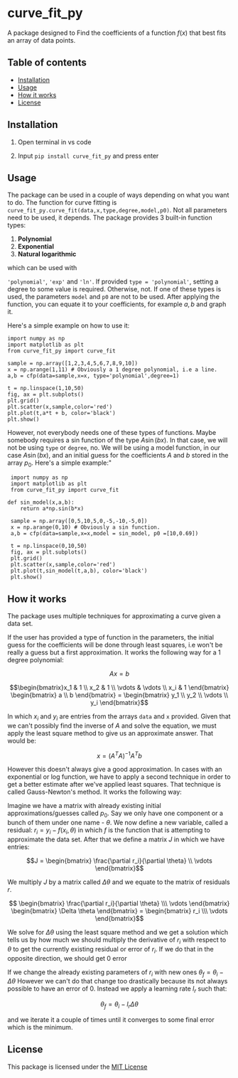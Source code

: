 # curve_fit_py
A package designed to Find the coefficients of a function $f(x)$ that best fits an array of data points.

## Table of contents
- [Installation](#installation)
- [Usage](#usage)
- [How it works](#how-it-works)
- [License](#license)

## Installation
1. Open terminal in vs code

2. Input ``pip install curve_fit_py`` and press enter

## Usage
The package can be used in a couple of ways depending on what you want to do.
The function for curve fitting is ``curve_fit_py.curve_fit(data,x,type,degree,model,p0)``. Not all parameters need to be used, it depends. 
The package provides 3 built-in function types:
1. **Polynomial**
2. **Exponential**
3. **Natural logarithmic**

which can be used with

 ``'polynomial'``, ``'exp'``  and ``'ln'``. If provided ``type = 'polynomial'``, setting a degree to some value is required. Otherwise, not. If one of these types is used, the parameters ``model`` and ``p0`` are not to be used. After applying the function, you can equate it to your coefficients, for example $a,b$ and graph it.

 Here's a simple example on how to use it:

 ```
 import numpy as np
 import matplotlib as plt
 from curve_fit_py import curve_fit

 sample = np.array([1,2,3,4,5,6,7,8,9,10]) 
 x = np.arange(1,11) # Obviously a 1 degree polynomial, i.e a line.
 a,b = cfp(data=sample,x=x, type='polynomial',degree=1)

 t = np.linspace(1,10,50)
 fig, ax = plt.subplots()
 plt.grid()
 plt.scatter(x,sample,color='red')
 plt.plot(t,a*t + b, color='black')
 plt.show()
```

However, not everybody needs one of these types of functions. Maybe somebody requires a sin function of the type $A\sin(bx)$. In that case, we will not be using ``type`` or ``degree``, no. We will be using a model function, in our case $A\sin(bx)$, and an initial guess for the coefficients $A$ and $b$ stored in the array $p_0$. Here's a simple example:"

```
 import numpy as np
 import matplotlib as plt
 from curve_fit_py import curve_fit

def sin_model(x,a,b):
    return a*np.sin(b*x)

 sample = np.array([0,5,10,5,0,-5,-10,-5,0]) 
 x = np.arange(0,10) # Obviously a sin function.
 a,b = cfp(data=sample,x=x,model = sin_model, p0 =[10,0.69])

 t = np.linspace(0,10,50)
 fig, ax = plt.subplots()
 plt.grid()
 plt.scatter(x,sample,color='red')
 plt.plot(t,sin_model(t,a,b), color='black')
 plt.show()
```

## How it works

The package uses multiple techniques for approximating a curve given a data set.

If the user has provided a type of function in the parameters, the initial guess for the coefficients will be done through least squares, i.e won't be really a guess but a first approximation. It works the following way for a 1 degree polynomial:

$$Ax = b$$

$$\begin{bmatrix}x_1 & 1 \\ x_2 & 1 \\ \vdots & \vdots \\ x_i & 1 \end{bmatrix} \begin{bmatrix} a \\ b \end{bmatrix} = \begin{bmatrix} y_1 \\ y_2 \\ \vdots \\ y_i \end{bmatrix}$$

In which $x_i$ and $y_i$ are entries from the arrays ``data`` and ``x`` provided. Given that we can't possibly find the inverse of $A$ and solve the equation, we must apply the least square method to give us an approximate answer. That would be:

$$x = (A^TA)^{-1}A^Tb$$

However this doesn't always give a good approximation. In cases with an exponential or log function, we have to apply a second technique in order to get a better estimate after we've applied least squares. That technique is called Gauss-Newton's method. It works the following way:

Imagine we have a matrix with already existing initial approximations/guesses called $p_0$. Say we only have one component or a bunch of them under one name - $\theta$. We now define a new variable, called a residual: $r_i = y_i - f(x_i,\theta)$ in which $f$ is the function that is attempting to approximate the data set. After that we define a matrix $J$ in which we have entries:

$$J = \begin{bmatrix} \frac{\partial r_i}{\partial \theta} \\ \vdots \end{bmatrix}$$

We multiply $J$ by a matrix called $\Delta \theta$ and we equate to the matrix of residuals $r$.

$$ \begin{bmatrix} \frac{\partial r_i}{\partial \theta} \\\ \vdots \end{bmatrix} \begin{bmatrix} \Delta \theta \end{bmatrix} = \begin{bmatrix} r_i \\\ \vdots \end{bmatrix}$$

We solve for $\Delta \theta$ using the least square method and we get a solution which tells us by how much we should multiply the derivative of $r_i$ with respect to $\theta$ to get the currently existing residual or error of $r_i$. If we do that in the opposite direction, we should get 0 error

If we change the already existing parameters of $r_i$ with new ones $\theta_f = \theta_i - \Delta \theta$ However we can't do that change too drastically because its not always possible to have an error of 0. Instead we apply a learning rate $l_r$ such that:

$$\theta_f = \theta_i - l_r \Delta \theta$$

and we iterate it a couple of times until it converges to some final error which is the minimum.

## License

This package is licensed under the [MIT License](LICENSE.txt)
